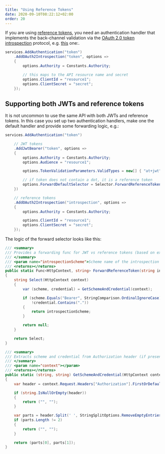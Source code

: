 ```yaml
---
title: "Using Reference Tokens"
date: 2020-09-10T08:22:12+02:00
order: 20
---
```


If you are using [reference tokens](/identityserver/v6/tokens/reference), you need an authentication handler that implements the back-channel validation via the [OAuth 2.0 token introspection](https://tools.ietf.org/html/rfc7662) protocol, e.g. [this](https://github.com/IdentityModel/IdentityModel.AspNetCore.OAuth2Introspection) one:.

```cs
services.AddAuthentication("token")
    .AddOAuth2Introspection("token", options =>
    {
        options.Authority = Constants.Authority;

        // this maps to the API resource name and secret
        options.ClientId = "resource1";
        options.ClientSecret = "secret";
    });
```

## Supporting both JWTs and reference tokens
It is not uncommon to use the same API with both JWTs and reference tokens. In this case you set up two authentication handlers, make one the default handler and provide some forwarding logic, e.g.:

```cs
services.AddAuthentication("token")

    // JWT tokens
    .AddJwtBearer("token", options =>
    {
        options.Authority = Constants.Authority;
        options.Audience = "resource1";

        options.TokenValidationParameters.ValidTypes = new[] { "at+jwt" };

        // if token does not contain a dot, it is a reference token
        options.ForwardDefaultSelector = Selector.ForwardReferenceToken("introspection");
    })

    // reference tokens
    .AddOAuth2Introspection("introspection", options =>
    {
        options.Authority = Constants.Authority;

        options.ClientId = "resource1";
        options.ClientSecret = "secret";
    });
```

The logic of the forward selector looks like this:

```cs
/// <summary>
/// Provides a forwarding func for JWT vs reference tokens (based on existence of dot in token)
/// </summary>
/// <param name="introspectionScheme">Scheme name of the introspection handler</param>
/// <returns></returns>
public static Func<HttpContext, string> ForwardReferenceToken(string introspectionScheme = "introspection")
{
    string Select(HttpContext context)
    {
        var (scheme, credential) = GetSchemeAndCredential(context);

        if (scheme.Equals("Bearer", StringComparison.OrdinalIgnoreCase) &&
            !credential.Contains("."))
        {
            return introspectionScheme;
        }

        return null;
    }

    return Select;
}

/// <summary>
/// Extracts scheme and credential from Authorization header (if present)
/// </summary>
/// <param name="context"></param>
/// <returns></returns>
public static (string, string) GetSchemeAndCredential(HttpContext context)
{
    var header = context.Request.Headers["Authorization"].FirstOrDefault();

    if (string.IsNullOrEmpty(header))
    {
        return ("", "");
    }

    var parts = header.Split(' ', StringSplitOptions.RemoveEmptyEntries);
    if (parts.Length != 2)
    {
        return ("", "");
    }

    return (parts[0], parts[1]);
}
```
